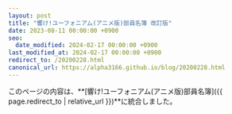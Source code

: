 ```yaml
---
layout: post
title: "響け!ユーフォニアム(アニメ版)部員名簿 改訂版"
date: 2023-08-11 00:00:00 +0900
seo:
  date_modified: 2024-02-17 00:00:00 +0900
last_modified_at: 2024-02-17 00:00:00 +0900
redirect_to: /20200228.html
canonical_url: https://alpha3166.github.io/blog/20200228.html
---
```


このページの内容は、**[響け!ユーフォニアム(アニメ版)部員名簿]({{ page.redirect_to | relative_url }})**に統合しました。
